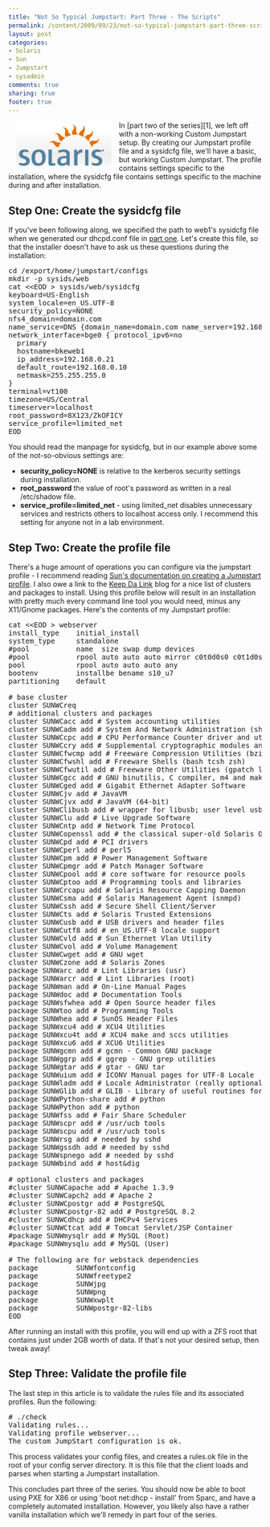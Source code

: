 ```yaml
---
title: "Not So Typical Jumpstart: Part Three - The Scripts"
permalink: /content/2009/09/23/not-so-typical-jumpstart-part-three-scripts
layout: post
categories:
- Solaris
- Sun
- Jumpstart
- sysadmin
comments: true
sharing: true
footer: true
---
```

<img align="left" alt="" height="101" hspace="15" src="/assets/images/solaris.gif" width="190"/>
In [part two of the series][1], we left off with a non-working Custom Jumpstart setup.  By creating our Jumpstart profile file and a sysidcfg file, we'll have a basic, but working Custom Jumpstart.  The profile contains settings specific to the installation, where the sysidcfg file contains settings specific to the machine during and after installation.

## Step One: Create the sysidcfg file

If you've been following along, we specified the path to web1's sysidcfg file when we generated our dhcpd.conf file in [part one][2]. Let's create this file, so that the installer doesn't have to ask us these questions during the installation:

<pre>
cd /export/home/jumpstart/configs
mkdir -p sysids/web
cat &lt;&lt;EOD &gt; sysids/web/sysidcfg
keyboard=US-English
system_locale=en_US.UTF-8
security_policy=NONE
nfs4_domain=domain.com
name_service=DNS {domain_name=domain.com name_server=192.168.0.5}
network_interface=bge0 { protocol_ipv6=no
  primary
  hostname=bkeweb1
  ip_address=192.168.0.21
  default_route=192.168.0.10
  netmask=255.255.255.0
}
terminal=vt100
timezone=US/Central
timeserver=localhost
root_password=8X123/ZkOFICY
service_profile=limited_net
EOD
</pre>

You should read the manpage for sysidcfg, but in our example above some of the not-so-obvious settings are:

*   **security_policy=NONE** is relative to the kerberos security settings during installation.
*   **root_password** the value of root's password as written in a real /etc/shadow file.
*   **service\_profile=limited\_net** - using limited_net disables unnecessary services and restricts others to localhost access only. I recommend this setting for anyone not in a lab environment.

## Step Two: Create the profile file

There's a huge amount of operations you can configure via the jumpstart profile - I recommend reading [Sun's documentation on creating a Jumpstart profile][3]. I also owe a link to the [Keep Da Link][4] blog for a nice list of clusters and packages to install. Using this profile below will result in an installation with pretty much every command line tool you would need, minus any X11/Gnome packages. Here's the contents of my Jumpstart profile:

<pre>
cat &lt;&lt;EOD &gt; webserver
install_type    initial_install
system_type     standalone
#pool           name  size swap dump devices
#pool           rpool auto auto auto mirror c0t0d0s0 c0t1d0s0
pool            rpool auto auto auto any
bootenv         installbe bename s10_u7 
partitioning    default

# base cluster
cluster SUNWCreq
# additional clusters and packages
cluster SUNWCacc add # System accounting utilities
cluster SUNWCadm add # System And Network Administration (showrev etc)
cluster SUNWCcpc add # CPU Performance Counter driver and utilities
cluster SUNWCcry add # Supplemental cryptographic modules and libraries
cluster SUNWCfwcmp add # Freeware Compression Utilities (bzip zip zlib gzip)
cluster SUNWCfwshl add # Freeware Shells (bash tcsh zsh)
cluster SUNWCfwutil add # Freeware Other Utilities (gpatch less rpm)
cluster SUNWCgcc add # GNU binutilis, C compiler, m4 and make
cluster SUNWCged add # Gigabit Ethernet Adapter Software
cluster SUNWCjv add # JavaVM
cluster SUNWCjvx add # JavaVM (64-bit)
cluster SUNWClibusb add # wrapper for libusb; user level usb ugen library
cluster SUNWClu add # Live Upgrade Software
cluster SUNWCntp add # Network Time Protocol
cluster SUNWCopenssl add # the classical super-old Solaris OpenSSL
cluster SUNWCpd add # PCI drivers
cluster SUNWCperl add # perl5
cluster SUNWCpm add # Power Management Software
cluster SUNWCpmgr add # Patch Manager Software
cluster SUNWCpool add # core software for resource pools
cluster SUNWCptoo add # Programming tools and libraries
cluster SUNWCrcapu add # Solaris Resource Capping Daemon
cluster SUNWCsma add # Solaris Management Agent (snmpd)
cluster SUNWCssh add # Secure Shell Client/Server
cluster SUNWCts add # Solaris Trusted Extensions
cluster SUNWCusb add # USB drivers and header files
cluster SUNWCutf8 add # en_US.UTF-8 locale support
cluster SUNWCvld add # Sun Ethernet Vlan Utility
cluster SUNWCvol add # Volume Management
cluster SUNWCwget add # GNU wget
cluster SUNWCzone add # Solaris Zones
package SUNWarc add # Lint Libraries (usr)
package SUNWarcr add # Lint Libraries (root)
package SUNWman add # On-Line Manual Pages
package SUNWdoc add # Documentation Tools
package SUNWsfwhea add # Open Source header files
package SUNWtoo add # Programming Tools
package SUNWhea add # SunOS Header Files
package SUNWxcu4 add # XCU4 Utilities
package SUNWxcu4t add # XCU4 make and sccs utilities
package SUNWxcu6 add # XCU6 Utilities
package SUNWgcmn add # gcmn - Common GNU package
package SUNWggrp add # ggrep - GNU grep utilities
package SUNWgtar add # gtar - GNU tar
package SUNWuium add # ICONV Manual pages for UTF-8 Locale
package SUNWladm add # Locale Administrator (really optional)
package SUNWGlib add # GLIB - Library of useful routines for C programming
package SUNWPython-share add # python
package SUNWPython add # python
package SUNWfss add # Fair Share Scheduler
package SUNWscpr add # /usr/ucb tools
package SUNWscpu add # /usr/ucb tools
package SUNWrsg add # needed by sshd
package SUNWgssdh add # needed by sshd
package SUNWspnego add # needed by sshd
package SUNWbind add # host&amp;dig

# optional clusters and packages
#cluster SUNWCapache add # Apache 1.3.9
#cluster SUNWCapch2 add # Apache 2
#cluster SUNWCpostgr add # PostgreSQL
#cluster SUNWCpostgr-82 add # PostgreSQL 8.2
#cluster SUNWCdhcp add # DHCPv4 Services
#cluster SUNWCtcat add # Tomcat Servlet/JSP Container
#package SUNWmysqlr add # MySQL (Root)
#package SUNWmysqlu add # MySQL (User)

# The following are for webstack dependencies
package         SUNWfontconfig
package         SUNWfreetype2
package         SUNWjpg
package         SUNWpng
package         SUNWxwplt
package         SUNWpostgr-82-libs
EOD
</pre>

After running an install with this profile, you will end up with a ZFS root that contains just under 2GB worth of data. If that's not your desired setup, then tweak away!

## Step Three: Validate the profile file

The last step in this article is to validate the rules file and its associated profiles. Run the following:

<pre>
# ./check
Validating rules...
Validating profile webserver...
The custom JumpStart configuration is ok.
</pre>

This process validates your config files, and creates a rules.ok file in the root of your config server directory. It is this file that the client loads and parses when starting a Jumpstart installation.

This concludes part three of the series. You should now be able to boot using PXE for X86 or using 'boot net:dhcp - install' from Sparc, and have a completely automated installation. However, you likely also have a rather vanilla installation which we'll remedy in part four of the series.

 [1]: http://www.sysadminsjourney.com/content/2009/09/21/not-so-typical-jumpstart-part-two
 [2]: http://www.sysadminsjourney.com/content/2009/09/18/not-so-typical-jumpstart-part-one
 [3]: http://docs.sun.com/app/docs/doc/820-7014/preparecustom-53442?l=en
 [4]: http://kdl.nobugware.com/post/2009/07/28/ultimate-solaris-10-jumpstart-profile/
